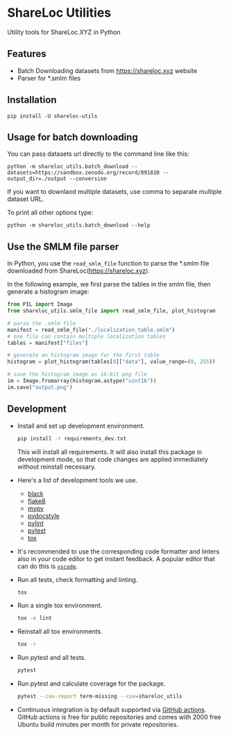 # ShareLoc Utilities

Utility tools for ShareLoc.XYZ in Python

## Features
 - Batch Downloading datasets from https://shareloc.xyz website
 - Parser for *.smlm files


## Installation
```
pip install -U shareloc-utils
```

## Usage for batch downloading

You can pass datasets url directly to the command line like this:

```
python -m shareloc_utils.batch_download --datasets=https://sandbox.zenodo.org/record/891810 --output_dir=./output --conversion
```

If you want to downlaod multiple datasets, use comma to separate multiple dataset URL.

To print all other options type: 
```
python -m shareloc_utils.batch_download --help
```


## Use the SMLM file parser

In Python, you use the `read_smlm_file` function to parse the *.smlm file downloaded from ShareLoc(https://shareloc.xyz).

In the following example, we first parse the tables in the smlm file, then generate a histogram image:
```python
from PIL import Image
from shareloc_utils.smlm_file import read_smlm_file, plot_histogram

# parse the .smlm file
manifest = read_smlm_file("./localization_table.smlm")
# one file can contain multiple localization tables
tables = manifest["files"]

# generate an histogram image for the first table
histogram = plot_histogram(tables[0]["data"], value_range=(0, 255))

# save the histogram image as 16-bit png file
im = Image.fromarray(histogram.astype("uint16"))
im.save("output.png")
```

## Development

- Install and set up development environment.

  ```sh
  pip install -r requirements_dev.txt
  ```

  This will install all requirements.
It will also install this package in development mode, so that code changes are applied immediately without reinstall necessary.

- Here's a list of development tools we use.
  - [black](https://pypi.org/project/black/)
  - [flake8](https://pypi.org/project/flake8/)
  - [mypy](https://pypi.org/project/mypy/)
  - [pydocstyle](https://pypi.org/project/pydocstyle/)
  - [pylint](https://pypi.org/project/pylint/)
  - [pytest](https://pypi.org/project/pytest/)
  - [tox](https://pypi.org/project/tox/)
- It's recommended to use the corresponding code formatter and linters also in your code editor to get instant feedback. A popular editor that can do this is [`vscode`](https://code.visualstudio.com/).
- Run all tests, check formatting and linting.

  ```sh
  tox
  ```

- Run a single tox environment.

  ```sh
  tox -e lint
  ```

- Reinstall all tox environments.

  ```sh
  tox -r
  ```

- Run pytest and all tests.

  ```sh
  pytest
  ```

- Run pytest and calculate coverage for the package.

  ```sh
  pytest --cov-report term-missing --cov=shareloc_utils
  ```

- Continuous integration is by default supported via [GitHub actions](https://help.github.com/en/actions). GitHub actions is free for public repositories and comes with 2000 free Ubuntu build minutes per month for private repositories.
